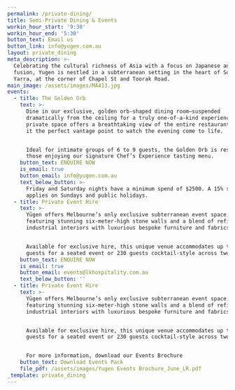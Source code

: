 ```yaml
---
permalink: /private-dining/
title: Semi-Private Dining & Events
workin_hour_start: '9:30'
workin_hour_end: '5:30'
button_text: Email us
button_link: info@yugen.com.au
layout: private_dining
meta_description: >-
  Celebrating the cultural richness of Asia with a focus on Japanese and Asian
  fusion, Yugen is nestled in a subterranean setting in the heart of South
  Yarra, at the corner of Chapel St and Toorak Road.
main_image: /assets/images/MA413.jpg
events:
  - title: The Golden Orb
    text: >-
      Dine in our exclusive, golden orb-shaped dining room—suspended
      dramatically from the ceiling for a truly one-of-a-kind experience. This
      private space offers a breathtaking view of the entire restaurant, making
      it the perfect vantage point to watch the evening come to life.


      Ideal for intimate groups of 6 to 9 guests, the Golden Orb is reserved for
      those enjoying our signature Chef’s Experience tasting menu.
    button_text: ENQUIRE NOW
    is_email: true
    button_email: info@yugen.com.au
    text_below_button: >-
      Friday and Saturday nights have a minimum spend of $2500. A 15% surcharge
      applies on Sundays and public holidays.
  - title: Private Event Hire
    text: >-
      Yūgen offers Melbourne’s only exclusive subterranean event space,
      featuring stunning six-meter-high stone walls and a blend of refined
      industrial interiors with luxurious bespoke furniture and fabrics. 


      Available for exclusive hire, this unique venue accommodates up to 95
      guests for a seated event or 230 guests cocktail-style across two floors.
    button_text: ENQUIRE NOW
    is_email: true
    button_email: events@lkhospitality.com.au
    text_below_button: ''
  - title: Private Event Hire
    text: >-
      Yūgen offers Melbourne’s only exclusive subterranean event space,
      featuring stunning six-meter-high stone walls and a blend of refined
      industrial interiors with luxurious bespoke furniture and fabrics. 


      Available for exclusive hire, this unique venue accommodates up to 95
      guests for a seated event or 230 guests cocktail-style across two floors.


      For more information, download our Events Brochure 
    button_text: Download Events Pack
    file_pdf: /assets/images/Yugen Events Brochure_June_LR.pdf
_template: private_dining
---
```


